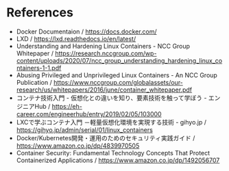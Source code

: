 # References

* Docker Documentaion / https://docs.docker.com/
* LXD / https://lxd.readthedocs.io/en/latest/
* Understanding and Hardening Linux Containers - NCC Group Whitepaper / https://research.nccgroup.com/wp-content/uploads/2020/07/ncc_group_understanding_hardening_linux_containers-1-1.pdf
* Abusing Privileged and Unprivileged Linux Containers - An NCC Group Publication / https://www.nccgroup.com/globalassets/our-research/us/whitepapers/2016/june/container_whitepaper.pdf
* コンテナ技術入門 - 仮想化との違いを知り、要素技術を触って学ぼう - エンジニアHub / https://eh-career.com/engineerhub/entry/2019/02/05/103000
* LXCで学ぶコンテナ入門 －軽量仮想化環境を実現する技術 - gihyo.jp / https://gihyo.jp/admin/serial/01/linux_containers
* Docker/Kubernetes開発・運用のためのセキュリティ実践ガイド / https://www.amazon.co.jp/dp/4839970505
* Container Security: Fundamental Technology Concepts That Protect Containerized Applications / https://www.amazon.co.jp/dp/1492056707
